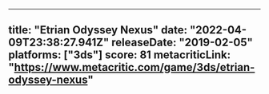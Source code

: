 
---
title: "Etrian Odyssey Nexus"
date: "2022-04-09T23:38:27.941Z"
releaseDate: "2019-02-05"
platforms: ["3ds"]
score: 81
metacriticLink: "https://www.metacritic.com/game/3ds/etrian-odyssey-nexus"
---
